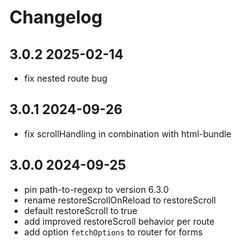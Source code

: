 # Changelog

## 3.0.2 2025-02-14

- fix nested route bug

## 3.0.1 2024-09-26

- fix scrollHandling in combination with html-bundle

## 3.0.0 2024-09-25
- pin path-to-regexp to version 6.3.0
- rename restoreScrollOnReload to restoreScroll
- default restoreScroll to true
- add improved restoreScroll behavior per route
- add option `fetchOptions` to router for forms